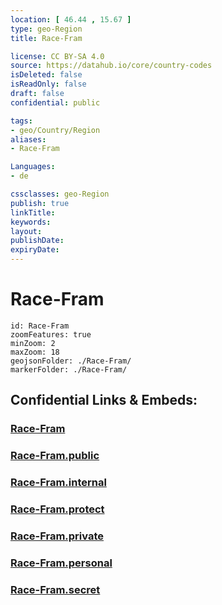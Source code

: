 ```yaml
---
location: [ 46.44 , 15.67 ] 
type: geo-Region
title: Race-Fram

license: CC BY-SA 4.0
source: https://datahub.io/core/country-codes
isDeleted: false
isReadOnly: false
draft: false
confidential: public

tags:
- geo/Country/Region
aliases:
- Race-Fram

Languages:
- de

cssclasses: geo-Region
publish: true
linkTitle: 
keywords: 
layout: 
publishDate: 
expiryDate: 
---
```


# Race-Fram

```leaflet
id: Race-Fram
zoomFeatures: true 
minZoom: 2 
maxZoom: 18
geojsonFolder: ./Race-Fram/
markerFolder: ./Race-Fram/
```


## Confidential Links & Embeds: 

### [Race-Fram](/_Standards/Earth/Continent/Europe/Europe~Central/Slovenia/Regions~Slovenia/Podravska/counties~Podravska/Race-Fram.md) 

### [Race-Fram.public](/_public/Earth/Continent/Europe/Europe~Central/Slovenia/Regions~Slovenia/Podravska/counties~Podravska/Race-Fram.public.md) 

### [Race-Fram.internal](/_internal/Earth/Continent/Europe/Europe~Central/Slovenia/Regions~Slovenia/Podravska/counties~Podravska/Race-Fram.internal.md) 

### [Race-Fram.protect](/_protect/Earth/Continent/Europe/Europe~Central/Slovenia/Regions~Slovenia/Podravska/counties~Podravska/Race-Fram.protect.md) 

### [Race-Fram.private](/_private/Earth/Continent/Europe/Europe~Central/Slovenia/Regions~Slovenia/Podravska/counties~Podravska/Race-Fram.private.md) 

### [Race-Fram.personal](/_personal/Earth/Continent/Europe/Europe~Central/Slovenia/Regions~Slovenia/Podravska/counties~Podravska/Race-Fram.personal.md) 

### [Race-Fram.secret](/_secret/Earth/Continent/Europe/Europe~Central/Slovenia/Regions~Slovenia/Podravska/counties~Podravska/Race-Fram.secret.md)

